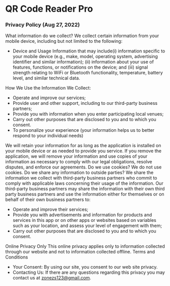 # QR Code Reader Pro

### Privacy Policy (Aug 27, 2022)

What information do we collect?
We collect certain information from your mobile device, including but not limited to the following:

* Device and Usage Information that may include(i) information specific to your mobile device (e.g., make, model, operating system, advertising identifier and similar information); (ii) information about your use of features, functions, or notifications on the device; and (iii) signal strength relating to WiFi or Bluetooth functionality, temperature, battery level, and similar technical data.

How We Use the Information We Collect:

* Operate and improve our services;
* Provide user and other support, including to our third-party business partners;
* Provide you with information when you enter participating local venues;
* Carry out other purposes that are disclosed to you and to which you consent.
* To personalize your experience
(your information helps us to better respond to your individual needs)

We will retain your information for as long as the application is installed on your mobile device or as needed to provide you service. If you remove the application, we will remove your information and use copies of your information as necessary to comply with our legal obligations, resolve disputes, and enforce our agreements.
Do we use cookies?
We do not use cookies.
Do we share any information to outside parties?
We share the information we collect with third-party business partners who commit to comply with applicable laws concerning their usage of the information. Our third-party business partners may share the information with their own third party business partners and use the information either for themselves or on behalf of their own business partners to:

* Operate and improve their services;
* Provide you with advertisements and information for products and services in this app or on other apps or websites based on variables such as your location, and assess your level of engagement with them;
* Carry out other purposes that are disclosed to you and to which you consent.

Online Privacy Only
This online privacy applies only to information collected through our website and not to information collected offline.
Terms and Conditions

* Your Consent: By using our site, you consent to our web site privacy.
* Contacting Us: If there are any questions regarding this privacy you may contact us at zonezs123@gmail.com.
